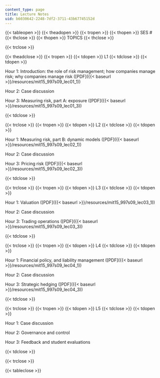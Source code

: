 ```yaml
---
content_type: page
title: Lecture Notes
uid: b6030642-2248-7df2-3711-43b67745152d
---
```


{{< tableopen >}}
{{< theadopen >}}
{{< tropen >}}
{{< thopen >}}
SES #
{{< thclose >}}
{{< thopen >}}
TOPICS
{{< thclose >}}

{{< trclose >}}

{{< theadclose >}}
{{< tropen >}}
{{< tdopen >}}
L1
{{< tdclose >}}
{{< tdopen >}}


Hour 1: Introduction: the role of risk management; how companies manage risk; why companies manage risk ([PDF]({{< baseurl >}}/resources/mit15_997s09_lec01_1))

Hour 2: Case discussion

Hour 3: Measuring risk, part A: exposure ([PDF]({{< baseurl >}}/resources/mit15_997s09_lec01_3))


{{< tdclose >}}

{{< trclose >}}
{{< tropen >}}
{{< tdopen >}}
L2
{{< tdclose >}}
{{< tdopen >}}


Hour 1: Measuring risk, part B: dynamic models ([PDF]({{< baseurl >}}/resources/mit15_997s09_lec02_1))

Hour 2: Case discussion

Hour 3: Pricing risk ([PDF]({{< baseurl >}}/resources/mit15_997s09_lec02_3))


{{< tdclose >}}

{{< trclose >}}
{{< tropen >}}
{{< tdopen >}}
L3
{{< tdclose >}}
{{< tdopen >}}


Hour 1: Valuation ([PDF]({{< baseurl >}}/resources/mit15_997s09_lec03_1))

Hour 2: Case discussion

Hour 3: Trading operations ([PDF]({{< baseurl >}}/resources/mit15_997s09_lec03_3))


{{< tdclose >}}

{{< trclose >}}
{{< tropen >}}
{{< tdopen >}}
L4
{{< tdclose >}}
{{< tdopen >}}


Hour 1: Financial policy, and liability management ([PDF]({{< baseurl >}}/resources/mit15_997s09_lec04_1))

Hour 2: Case discussion

Hour 3: Strategic hedging ([PDF]({{< baseurl >}}/resources/mit15_997s09_lec04_3))


{{< tdclose >}}

{{< trclose >}}
{{< tropen >}}
{{< tdopen >}}
L5
{{< tdclose >}}
{{< tdopen >}}


Hour 1: Case discussion

Hour 2: Governance and control

Hour 3: Feedback and student evaluations


{{< tdclose >}}

{{< trclose >}}

{{< tableclose >}}